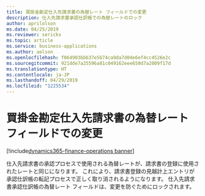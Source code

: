 ```yaml
---
title: 買掛金勘定仕入先請求書の為替レート フィールドでの変更
description: 仕入先請求書承認仕訳帳での為替レートのロック
author: aprilolson
ms.date: 04/25/2019
ms.reviewer: sericks
ms.topic: article
ms.service: business-applications
ms.author: aolson
ms.openlocfilehash: f064903bbb37e5674ca9da7d04e6ef4cc4526e2c
ms.sourcegitcommit: 921dde7a25596a81c049162eee650d7a2009f17d
ms.translationtype: HT
ms.contentlocale: ja-JP
ms.lasthandoff: 04/29/2019
ms.locfileid: "1225534"
---
```

# <a name="accounts-payable-vendor-invoice-change-with-exchange-rate-field"></a>買掛金勘定仕入先請求書の為替レート フィールドでの変更
[!include[dynamics365-finance-operations banner](../includes/dynamics365-finance-operations.md)]


仕入先請求書の承認プロセスで使用される為替レートが、請求書の登録に使用されたレートと同じになります。 これにより、請求書登録の見越計上エントリが承認仕訳帳の転記プロセスで正しく取り消されるようになります。 仕入先請求書承認仕訳帳の為替レート フィールドは、変更を防ぐためにロックされます。
